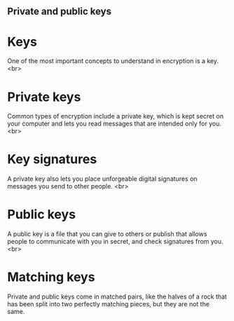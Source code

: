 
## Private and public keys

# Keys
One of the most important concepts to understand in encryption is a key.
&lt;br&gt;
# Private keys
Common types of encryption include a private key, which is kept secret on your computer and lets you read messages that are intended only for you.
&lt;br&gt;
# Key signatures
A private key also lets you place unforgeable digital signatures on messages you send to other people.
&lt;br&gt;
# Public keys
A public key is a file that you can give to others or publish that allows people to communicate with you in secret, and check signatures from you.
&lt;br&gt;
# Matching keys
Private and public keys come in matched pairs, like the halves of a rock that has been split into two perfectly matching pieces, but they are not the same.
